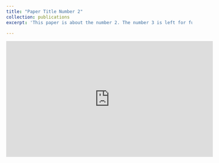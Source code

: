 ```yaml
---
title: "Paper Title Number 2"
collection: publications
excerpt: 'This paper is about the number 2. The number 3 is left for future work.'

---
```


<iframe width="560" height="315" src="https://www.youtube.com/embed/Z_fO5kNvwNE" title="YouTube video player" frameborder="0" allow="accelerometer; autoplay; clipboard-write; encrypted-media; gyroscope; picture-in-picture; web-share" allowfullscreen></iframe>